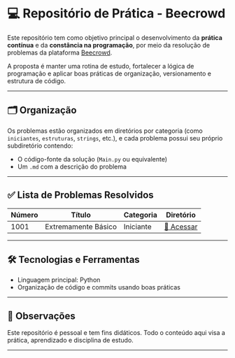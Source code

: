 # 💻 Repositório de Prática - Beecrowd

Este repositório tem como objetivo principal o desenvolvimento da **prática contínua** e da **constância na programação**, por meio da resolução de problemas da plataforma [Beecrowd](https://www.beecrowd.com.br/).

A proposta é manter uma rotina de estudo, fortalecer a lógica de programação e aplicar boas práticas de organização, versionamento e estrutura de código.

---

## 🗂️ Organização

Os problemas estão organizados em diretórios por categoria (como `iniciantes`, `estruturas`, `strings`, etc.), e cada problema possui seu próprio subdiretório contendo:

- O código-fonte da solução (`Main.py` ou equivalente)
- Um `.md` com a descrição do problema

---

## ✅ Lista de Problemas Resolvidos

| Número | Título              | Categoria | Diretório                                |
| ------ | ------------------- | --------- | ---------------------------------------- |
| 1001   | Extremamente Básico | Iniciante | [🔗 Acessar](problemas/iniciantes/1001/) |

<!-- Adicione mais linhas conforme for resolvendo -->

---

## 🛠️ Tecnologias e Ferramentas

- Linguagem principal: Python
- Organização de código e commits usando boas práticas

---

## 📌 Observações

Este repositório é pessoal e tem fins didáticos. Todo o conteúdo aqui visa a prática, aprendizado e disciplina de estudo.

---
